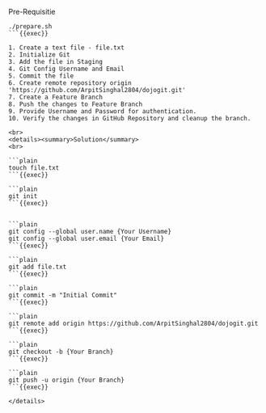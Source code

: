 Pre-Requisitie
```plain
./prepare.sh
```{{exec}}

1. Create a text file - file.txt
2. Initialize Git
3. Add the file in Staging
4. Git Config Username and Email
5. Commit the file
6. Create remote repository origin 'https://github.com/ArpitSinghal2804/dojogit.git'
7. Create a Feature Branch
8. Push the changes to Feature Branch
9. Provide Username and Password for authentication.
10. Verify the changes in GitHub Repository and cleanup the branch.

<br>
<details><summary>Solution</summary>
<br>

```plain
touch file.txt
```{{exec}}

```plain
git init
```{{exec}}


```plain
git config --global user.name {Your Username}
git config --global user.email {Your Email}
```{{exec}}

```plain
git add file.txt
```{{exec}}

```plain
git commit -m "Initial Commit"
```{{exec}}

```plain
git remote add origin https://github.com/ArpitSinghal2804/dojogit.git
```{{exec}}

```plain
git checkout -b {Your Branch}
```{{exec}}

```plain
git push -u origin {Your Branch}
```{{exec}}

</details>
